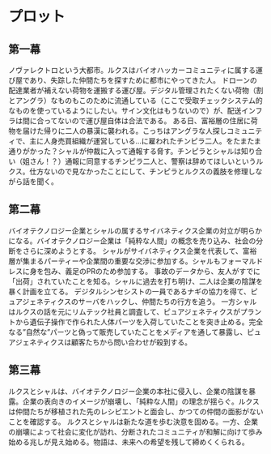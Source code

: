 # プロット
## 第一幕
ノヴァレクトロという大都市。ルクスはバイオハッカーコミュニティに属する運び屋であり、失踪した仲間たちを探すために都市にやってきた人。
ドローンの配達業者が補えない荷物を運搬する運び屋。デジタル管理されたくない荷物（割とアングラ）なものもこのために流通している（ここで受取チェックシステム的なものを使っているようにしたい。サイン文化はもうないので）が、配送インフラは間に合ってないので運び屋自体は合法である。
ある日、富裕層の住居に荷物を届けた帰りに二人の暴漢に襲われる。こっちはアングラな人探しコミュニティで、主に人身売買組織が運営している…に雇われたチンピラ二人。をたまたま通りがかった？シャルが仲裁に入って通報する脅す。チンピラとシャルは知り合い（姐さん！？）通報に同意するチンピラ二人と、警察は辞めてほしいというルクス。仕方ないので見なかったことにして、チンピラとルクスの義肢を修理しながら話を聞く。

## 第二幕
バイオテクノロジー企業とシャルの属するサイバネティクス企業の対立が明らかになる。バイオテクノロジー企業は「純粋な人間」の概念を売り込み、社会の分断をさらに深めようとする。
シャルがサイバネティクス企業を代表して、富裕層が集まるパーティーや企業間の重要な交渉に参加する。シャルもフォーマルドレスに身を包み、義足のPRのため参加する。
事故のデータから、友人がすでに「出荷」されていたことを知る。シャルに過去を打ち明け、二人は企業の陰謀を暴く計画を立てる。
デジタルシンセシストの一員であるナギの協力を得て、ピュアジェネティクスのサーバをハックし、仲間たちの行方を追う。
一方シャルはルクスの話を元にリムテック社員と調査して、ピュアジェネティクスがプラントから遺伝子操作で作られた人体パーツを入荷していたことを突き止める。完全なる”自然な”パーツと偽って販売していたことをメディアを通して暴露し、ピュアジェネティクスは顧客たちから問い合わせが殺到する。

## 第三幕
ルクスとシャルは、バイオテクノロジー企業の本社に侵入し、企業の陰謀を暴露。企業の表向きのイメージが崩壊し、「純粋な人間」の理念が揺らぐ。ルクスは仲間たちが移植された先のレシピエントと面会し、かつての仲間の面影がないことを確認する。
ルクスとシャルは新たな道を歩む決意を固める。一方、企業の崩壊によって社会に変化が訪れ、分断されたコミュニティが和解に向けて歩み始める兆しが見え始める。物語は、未来への希望を残して締めくくられる。